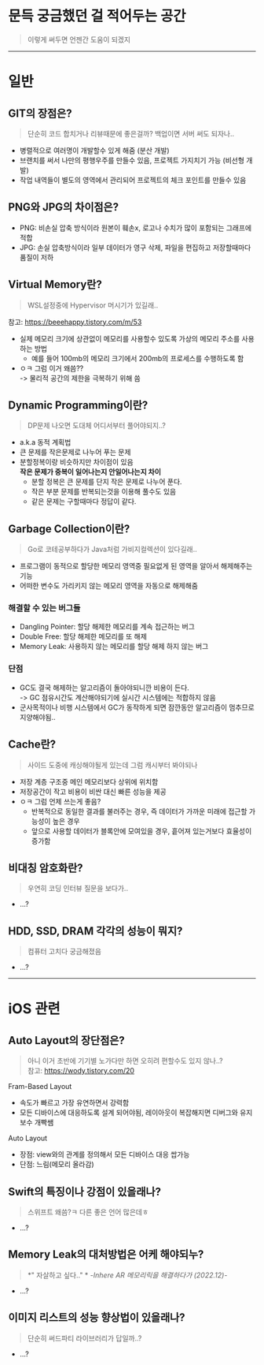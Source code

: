 # 문득 궁금했던 걸 적어두는 공간 
> 이렇게 써두면 언젠간 도움이 되겠지
---

# 일반
## GIT의 장점은?
> 단순히 코드 합치거나 리뷰때문에 좋은걸까? 백업이면 서버 써도 되자나..
- 병렬적으로 여러명이 개발할수 있게 해줌 (분산 개발)
- 브랜치를 써서 나만의 평행우주를 만들수 있음, 프로젝트 가지치기 가능 (비선형 개발)
- 작업 내역들이 별도의 영역에서 관리되어 프로젝트의 체크 포인트를 만들수 있음
  
## PNG와 JPG의 차이점은?
- PNG: 비손실 압축 방식이라 원본이 훼손x, 로고나 수치가 많이 포함되는 그래프에 적합
- JPG: 손실 압축방식이라 일부 데이터가 영구 삭제, 파일을 편집하고 저장할때마다 품질이 저하  
	
## Virtual Memory란?
> WSL설정중에 Hypervisor 머시기가 있길래..  

참고: https://beeehappy.tistory.com/m/53
- 실제 메모리 크기에 상관없이 메모리를 사용할수 있도록 가상의 메모리 주소를 사용하는 방법
	- 예를 들어 100mb의 메모리 크기에서 200mb의 프로세스를 수행하도록 함
- ㅇㅋ 그럼 이거 왜씀??  
  -> 물리적 공간의 제한을 극복하기 위해 씀  

## Dynamic Programming이란?
> DP문제 나오면 도대체 어디서부터 풀어야되지..?
- a.k.a 동적 계획법
- 큰 문제를 작은문제로 나누어 푸는 문제
- 분할정복이랑 비슷하지만 차이점이 있음  
  **작은 문제가 중복이 일어나는지 안일어나는지 차이**
	- 분할 정복은 큰 문제를 단지 작은 문제로 나누어 푼다.
	- 작은 부분 문제를 반복되는것을 이용해 풀수도 있음
	- 같은 문제는 구할때마다 정답이 같다.

## Garbage Collection이란?
> Go로 코테공부하다가 Java처럼 가비지컬렉션이 있다길래..   
- 프로그램이 동적으로 할당한 메모리 영역중 필요없게 된 영역을 알아서 해제해주는 기능
- 어떠한 변수도 가리키지 않는 메모리 영역을 자동으로 해제해줌
### 해결할 수 있는 버그들
  - Dangling Pointer: 할당 해제한 메모리를 계속 접근하는 버그
  - Double Free: 할당 해제한 메모리를 또 해제
  - Memory Leak: 사용하지 않는 메모리를 할당 해제 하지 않는 버그
### 단점
  - GC도 결국 해제하는 알고리즘이 돌아야되니깐 비용이 든다.  
	-> GC 점유시간도 계산해야되기에 실시간 시스템에는 적합하지 않음
  - 군사목적이나 비행 시스템에서 GC가 동작하게 되면 잠깐동안 알고리즘이 멈추므로 지양해야됨..

  
## Cache란?
> 사이드 도중에 캐싱해야될게 있는데 그럼 캐시부터 봐야되나
- 저장 계층 구조중 메인 메모리보다 상위에 위치함
- 저장공간이 작고 비용이 비싼 대신 빠른 성능을 제공
- ㅇㅋ 그럼 언제 쓰는게 좋음?
  - 반복적으로 동일한 결과를 불러주는 경우, 즉 데이터가 가까운 미래에 접근할 가능성이 높은 경우
  - 앞으로 사용할 데이터가 블록안에 모여있을 경우, 흩어져 있는거보다 효율성이 증가함  

## 비대칭 암호화란?
> 우연히 코딩 인터뷰 질문을 보다가..
- ...?
## HDD, SSD, DRAM 각각의 성능이 뭐지?
> 컴퓨터 고치다 궁금해졌음
- ...? 

---
# iOS 관련
## Auto Layout의 장단점은?
> 아니 이거 초반에 기기별 노가다만 하면 오히려 편할수도 있지 않나..?  
참고: https://wody.tistory.com/20

Fram-Based Layout
- 속도가 빠르고 가장 유연하면서 강력함
- 모든 디바이스에 대응하도록 설계 되어야됨, 레이아웃이 복잡해지면 디버그와 유지보수 개빡쌤

Auto Layout
- 장점: view와의 관계를 정의해서 모든 디바이스 대응 쌉가능
- 단점: 느림(메모리 올라감)
 
## Swift의 특징이나 강점이 있을래나?
> 스위프트 왜씀?ㅋ 다른 좋은 언어 많은데ㅎ
- ...?   
## Memory Leak의 대처방법은 어케 해야되누?
> *" 자살하고 싶다.." * 
> *-Inhere AR 메모리릭을 해결하다가 (2022.12)-*
- ...?
## 이미지 리스트의 성능 향상법이 있을래나?
> 단순히 써드파티 라이브러리가 답일까..?
- ...?